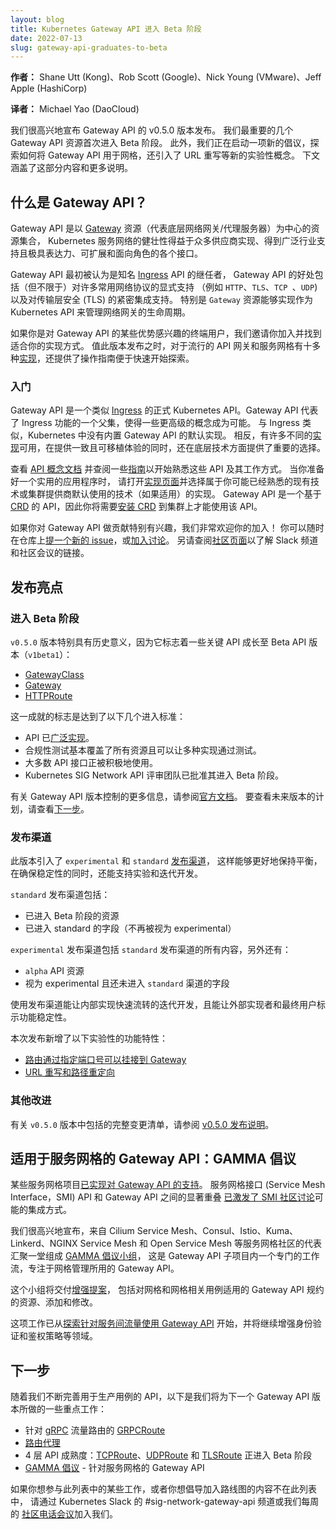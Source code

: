 ```yaml
---
layout: blog
title: Kubernetes Gateway API 进入 Beta 阶段
date: 2022-07-13
slug: gateway-api-graduates-to-beta
---
```


**作者：** Shane Utt (Kong)、Rob Scott (Google)、Nick Young (VMware)、Jeff Apple (HashiCorp)

**译者：** Michael Yao (DaoCloud)

我们很高兴地宣布 Gateway API 的 v0.5.0 版本发布。
我们最重要的几个 Gateway API 资源首次进入 Beta 阶段。
此外，我们正在启动一项新的倡议，探索如何将 Gateway API 用于网格，还引入了 URL 重写等新的实验性概念。
下文涵盖了这部分内容和更多说明。

## 什么是 Gateway API？

Gateway API 是以 [Gateway][gw] 资源（代表底层网络网关/代理服务器）为中心的资源集合，
Kubernetes 服务网络的健壮性得益于众多供应商实现、得到广泛行业支持且极具表达力、可扩展和面向角色的各个接口。

Gateway API 最初被认为是知名 [Ingress][ing] API 的继任者，
Gateway API 的好处包括（但不限于）对许多常用网络协议的显式支持
（例如 `HTTP`、`TLS`、`TCP `、`UDP`) 以及对传输层安全 (TLS) 的紧密集成支持。
特别是 `Gateway` 资源能够实现作为 Kubernetes API 来管理网络网关的生命周期。

如果你是对 Gateway API 的某些优势感兴趣的终端用户，我们邀请你加入并找到适合你的实现方式。
值此版本发布之时，对于流行的 API 网关和服务网格有十多种[实现][impl]，还提供了操作指南便于快速开始探索。

[gw]:https://gateway-api.sigs.k8s.io/api-types/gateway/
[ing]:/zh-cn/docs/reference/kubernetes-api/service-resources/ingress-v1/
[impl]:https://gateway-api.sigs.k8s.io/implementations/

### 入门

Gateway API 是一个类似 [Ingress](/zh-cn/docs/concepts/services-networking/ingress/)
的正式 Kubernetes API。Gateway API 代表了 Ingress 功能的一个父集，使得一些更高级的概念成为可能。
与 Ingress 类似，Kubernetes 中没有内置 Gateway API 的默认实现。
相反，有许多不同的[实现][impl]可用，在提供一致且可移植体验的同时，还在底层技术方面提供了重要的选择。

查看 [API 概念文档][concepts] 并查阅一些[指南][guides]以开始熟悉这些 API 及其工作方式。
当你准备好一个实用的应用程序时，
请打开[实现页面][impl]并选择属于你可能已经熟悉的现有技术或集群提供商默认使用的技术（如果适用）的实现。
Gateway API 是一个基于 [CRD][crd] 的 API，因此你将需要[安装 CRD][install-crds] 到集群上才能使用该 API。

如果你对 Gateway API 做贡献特别有兴趣，我们非常欢迎你的加入！
你可以随时在仓库上[提一个新的 issue][issue]，或[加入讨论][disc]。
另请查阅[社区页面][community]以了解 Slack 频道和社区会议的链接。

[crd]:/zh-cn/docs/tasks/extend-kubernetes/custom-resources/custom-resource-definitions/
[concepts]:https://gateway-api.sigs.k8s.io/concepts/api-overview/
[guides]:https://gateway-api.sigs.k8s.io/guides/getting-started/
[impl]:https://gateway-api.sigs.k8s.io/implementations/
[install-crds]:https://gateway-api.sigs.k8s.io/guides/getting-started/#install-the-crds
[issue]:https://github.com/kubernetes-sigs/gateway-api/issues/new/choose
[disc]:https://github.com/kubernetes-sigs/gateway-api/discussions
[community]:https://gateway-api.sigs.k8s.io/contributing/community/

## 发布亮点

### 进入 Beta 阶段

`v0.5.0` 版本特别具有历史意义，因为它标志着一些关键 API 成长至 Beta API 版本（`v1beta1`）：

- [GatewayClass](https://gateway-api.sigs.k8s.io/api-types/gatewayclass/)
- [Gateway](https://gateway-api.sigs.k8s.io/api-types/gateway/)
- [HTTPRoute](https://gateway-api.sigs.k8s.io/api-types/httproute/)

这一成就的标志是达到了以下几个进入标准：

- API 已[广泛实现][impl]。
- 合规性测试基本覆盖了所有资源且可以让多种实现通过测试。
- 大多数 API 接口正被积极地使用。
- Kubernetes SIG Network API 评审团队已批准其进入 Beta 阶段。

有关 Gateway API 版本控制的更多信息，请参阅[官方文档](https://gateway-api.sigs.k8s.io/concepts/versioning/)。
要查看未来版本的计划，请查看[下一步](#next-steps)。

[impl]:https://gateway-api.sigs.k8s.io/implementations/

### 发布渠道

此版本引入了 `experimental` 和 `standard` [发布渠道][ch]，
这样能够更好地保持平衡，在确保稳定性的同时，还能支持实验和迭代开发。

`standard` 发布渠道包括：

- 已进入 Beta 阶段的资源
- 已进入 standard 的字段（不再被视为 experimental）

`experimental` 发布渠道包括 `standard` 发布渠道的所有内容，另外还有：

- `alpha` API 资源
- 视为 experimental 且还未进入 `standard` 渠道的字段

使用发布渠道能让内部实现快速流转的迭代开发，且能让外部实现者和最终用户标示功能稳定性。

本次发布新增了以下实验性的功能特性：

- [路由通过指定端口号可以挂接到 Gateway](https://gateway-api.sigs.k8s.io/geps/gep-957/)
- [URL 重写和路径重定向](https://gateway-api.sigs.k8s.io/geps/gep-726/)

[ch]:https://gateway-api.sigs.k8s.io/concepts/versioning/#release-channels-eg-experimental-standard

### 其他改进

有关 `v0.5.0` 版本中包括的完整变更清单，请参阅
[v0.5.0 发布说明](https://github.com/kubernetes-sigs/gateway-api/releases/tag/v0.5.0)。

## 适用于服务网格的 Gateway API：GAMMA 倡议

某些服务网格项目[已实现对 Gateway API 的支持](https://gateway-api.sigs.k8s.io/implementations/)。
服务网格接口 (Service Mesh Interface，SMI) API 和 Gateway API 之间的显著重叠
[已激发了 SMI 社区讨论](https://github.com/servicemeshinterface/smi-spec/issues/249)可能的集成方式。

我们很高兴地宣布，来自 Cilium Service Mesh、Consul、Istio、Kuma、Linkerd、NGINX Service Mesh
和 Open Service Mesh 等服务网格社区的代表汇聚一堂组成
[GAMMA 倡议小组](https://gateway-api.sigs.k8s.io/contributing/gamma/)，
这是 Gateway API 子项目内一个专门的工作流，专注于网格管理所用的 Gateway API。

这个小组将交付[增强提案](https://gateway-api.sigs.k8s.io/geps/overview/)，
包括对网格和网格相关用例适用的 Gateway API 规约的资源、添加和修改。

这项工作已从[探索针对服务间流量使用 Gateway API](https://docs.google.com/document/d/1T_DtMQoq2tccLAtJTpo3c0ohjm25vRS35MsestSL9QU/edit#heading=h.jt37re3yi6k5)
开始，并将继续增强身份验证和鉴权策略等领域。

## 下一步

随着我们不断完善用于生产用例的 API，以下是我们将为下一个 Gateway API 版本所做的一些重点工作：

- 针对 [gRPC][grpc] 流量路由的 [GRPCRoute][gep1016]
- [路由代理][pr1085]
- 4 层 API 成熟度：[TCPRoute][tcpr]、[UDPRoute][udpr] 和 [TLSRoute][tlsr] 正进入 Beta 阶段
- [GAMMA 倡议](https://gateway-api.sigs.k8s.io/contributing/gamma/) - 针对服务网格的 Gateway API

如果你想参与此列表中的某些工作，或者你想倡导加入路线图的内容不在此列表中，
请通过 Kubernetes Slack 的 #sig-network-gateway-api 频道或我们每周的
[社区电话会议](https://gateway-api.sigs.k8s.io/contributing/community/#meetings)加入我们。

[gep1016]:https://github.com/kubernetes-sigs/gateway-api/blob/master/site-src/geps/gep-1016.md
[grpc]:https://grpc.io/
[pr1085]:https://github.com/kubernetes-sigs/gateway-api/pull/1085
[tcpr]:https://github.com/kubernetes-sigs/gateway-api/blob/main/apis/v1alpha2/tcproute_types.go
[udpr]:https://github.com/kubernetes-sigs/gateway-api/blob/main/apis/v1alpha2/udproute_types.go
[tlsr]:https://github.com/kubernetes-sigs/gateway-api/blob/main/apis/v1alpha2/tlsroute_types.go
[community]:https://gateway-api.sigs.k8s.io/contributing/community/
